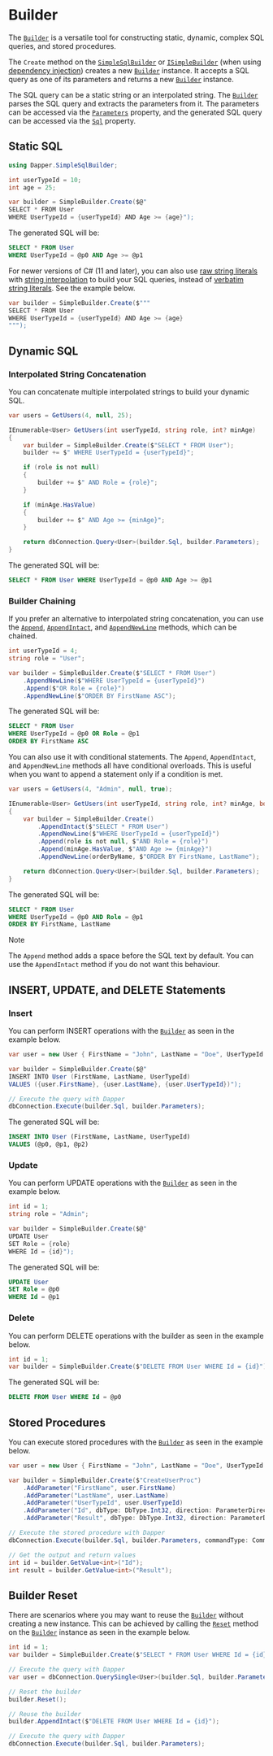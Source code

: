 # Builder

The [`Builder`](xref:Dapper.SimpleSqlBuilder.Builder) is a versatile tool for constructing static, dynamic, complex SQL queries, and stored procedures.

The `Create` method on the [`SimpleSqlBuilder`](xref:Dapper.SimpleSqlBuilder.SimpleBuilder.Create(System.FormattableString,System.String,System.Nullable{System.Boolean})) or [`ISimpleBuilder`](xref:Dapper.SimpleSqlBuilder.DependencyInjection.ISimpleBuilder.Create(System.FormattableString,System.String,System.Nullable{System.Boolean})) (when using [dependency injection](../configuration/dependency-injection.md)) creates a new [`Builder`](xref:Dapper.SimpleSqlBuilder.Builder) instance. It accepts a SQL query as one of its parameters and returns a new [`Builder`](xref:Dapper.SimpleSqlBuilder.Builder) instance.

The SQL query can be a static string or an interpolated string. The [`Builder`](xref:Dapper.SimpleSqlBuilder.Builder) parses the SQL query and extracts the parameters from it. The parameters can be accessed via the [`Parameters`](xref:Dapper.SimpleSqlBuilder.Builder.Parameters) property, and the generated SQL query can be accessed via the [`Sql`](xref:Dapper.SimpleSqlBuilder.Builder.Sql) property.

## Static SQL

```csharp
using Dapper.SimpleSqlBuilder;

int userTypeId = 10;
int age = 25;

var builder = SimpleBuilder.Create($@"
SELECT * FROM User
WHERE UserTypeId = {userTypeId} AND Age >= {age}");
```

The generated SQL will be:

```sql
SELECT * FROM User
WHERE UserTypeId = @p0 AND Age >= @p1
```

For newer versions of C# (11 and later), you can also use [raw string literals](https://learn.microsoft.com/en-us/dotnet/csharp/language-reference/tokens/raw-string) with [string interpolation](https://learn.microsoft.com/en-us/dotnet/csharp/language-reference/tokens/interpolated) to build your SQL queries, instead of [verbatim string literals](https://learn.microsoft.com/en-us/dotnet/csharp/language-reference/tokens/verbatim). See the example below.

```csharp
var builder = SimpleBuilder.Create($"""
SELECT * FROM User
WHERE UserTypeId = {userTypeId} AND Age >= {age}
""");
```

## Dynamic SQL

### Interpolated String Concatenation

You can concatenate multiple interpolated strings to build your dynamic SQL.

```csharp
var users = GetUsers(4, null, 25);

IEnumerable<User> GetUsers(int userTypeId, string role, int? minAge)
{
    var builder = SimpleBuilder.Create($"SELECT * FROM User");
    builder += $" WHERE UserTypeId = {userTypeId}";

    if (role is not null)
    {
        builder += $" AND Role = {role}";
    }

    if (minAge.HasValue)
    {
        builder += $" AND Age >= {minAge}";
    }

    return dbConnection.Query<User>(builder.Sql, builder.Parameters);
}
```

The generated SQL will be:

```sql
SELECT * FROM User WHERE UserTypeId = @p0 AND Age >= @p1
```

### Builder Chaining

If you prefer an alternative to interpolated string concatenation, you can use the [`Append`](xref:Dapper.SimpleSqlBuilder.Builder.Append(Dapper.SimpleSqlBuilder.AppendInterpolatedStringHandler@)), [`AppendIntact`](xref:Dapper.SimpleSqlBuilder.Builder.AppendIntact(Dapper.SimpleSqlBuilder.AppendIntactInterpolatedStringHandler@)), and [`AppendNewLine`](xref:Dapper.SimpleSqlBuilder.Builder.AppendNewLine(Dapper.SimpleSqlBuilder.AppendNewLineInterpolatedStringHandler@)) methods, which can be chained.

```csharp
int userTypeId = 4;
string role = "User";

var builder = SimpleBuilder.Create($"SELECT * FROM User")
    .AppendNewLine($"WHERE UserTypeId = {userTypeId}")
    .Append($"OR Role = {role}")
    .AppendNewLine($"ORDER BY FirstName ASC");
```

The generated SQL will be:

```sql
SELECT * FROM User
WHERE UserTypeId = @p0 OR Role = @p1
ORDER BY FirstName ASC
```

You can also use it with conditional statements. The `Append`, `AppendIntact`, and `AppendNewLine` methods all have conditional overloads. This is useful when you want to append a statement only if a condition is met.

```csharp
var users = GetUsers(4, "Admin", null, true);

IEnumerable<User> GetUsers(int userTypeId, string role, int? minAge, bool orderByName)
{
    var builder = SimpleBuilder.Create()
        .AppendIntact($"SELECT * FROM User")
        .AppendNewLine($"WHERE UserTypeId = {userTypeId}")
        .Append(role is not null, $"AND Role = {role}")
        .Append(minAge.HasValue, $"AND Age >= {minAge}")
        .AppendNewLine(orderByName, $"ORDER BY FirstName, LastName");

    return dbConnection.Query<User>(builder.Sql, builder.Parameters);
}
```

The generated SQL will be:

```sql
SELECT * FROM User
WHERE UserTypeId = @p0 AND Role = @p1
ORDER BY FirstName, LastName
```

> [!NOTE]
> The `Append` method adds a space before the SQL text by default. You can use the `AppendIntact` method if you do not want this behaviour.

## INSERT, UPDATE, and DELETE Statements

### Insert

You can perform INSERT operations with the [`Builder`](xref:Dapper.SimpleSqlBuilder.Builder) as seen in the example below.

```csharp
var user = new User { FirstName = "John", LastName = "Doe", UserTypeId = 4 };

var builder = SimpleBuilder.Create($@"
INSERT INTO User (FirstName, LastName, UserTypeId)
VALUES ({user.FirstName}, {user.LastName}, {user.UserTypeId})");

// Execute the query with Dapper
dbConnection.Execute(builder.Sql, builder.Parameters);
```

The generated SQL will be:

```sql
INSERT INTO User (FirstName, LastName, UserTypeId)
VALUES (@p0, @p1, @p2)
```

### Update

You can perform UPDATE operations with the [`Builder`](xref:Dapper.SimpleSqlBuilder.Builder) as seen in the example below.

```csharp
int id = 1;
string role = "Admin";

var builder = SimpleBuilder.Create($@"
UPDATE User 
SET Role = {role}
WHERE Id = {id}");
```

The generated SQL will be:

```sql
UPDATE User
SET Role = @p0
WHERE Id = @p1
```

### Delete

You can perform DELETE operations with the builder as seen in the example below.

```csharp
int id = 1;
var builder = SimpleBuilder.Create($"DELETE FROM User WHERE Id = {id}");
```

The generated SQL will be:

```sql
DELETE FROM User WHERE Id = @p0
```

## Stored Procedures

You can execute stored procedures with the [`Builder`](xref:Dapper.SimpleSqlBuilder.Builder) as seen in the example below.

```csharp
var user = new User { FirstName = "John", LastName = "Doe", UserTypeId = 4 };

var builder = SimpleBuilder.Create($"CreateUserProc")
    .AddParameter("FirstName", user.FirstName)
    .AddParameter("LastName", user.LastName)
    .AddParameter("UserTypeId", user.UserTypeId)
    .AddParameter("Id", dbType: DbType.Int32, direction: ParameterDirection.Output)
    .AddParameter("Result", dbType: DbType.Int32, direction: ParameterDirection.ReturnValue);

// Execute the stored procedure with Dapper
dbConnection.Execute(builder.Sql, builder.Parameters, commandType: CommandType.StoredProcedure);

// Get the output and return values
int id = builder.GetValue<int>("Id");
int result = builder.GetValue<int>("Result");
```

## Builder Reset

There are scenarios where you may want to reuse the [`Builder`](xref:Dapper.SimpleSqlBuilder.Builder) without creating a new instance. This can be achieved by calling the [`Reset`](xref:Dapper.SimpleSqlBuilder.Builder.Reset) method on the [`Builder`](xref:Dapper.SimpleSqlBuilder.Builder) instance as seen in the example below.

```csharp
int id = 1;
var builder = SimpleBuilder.Create($"SELECT * FROM User WHERE Id = {id}");

// Execute the query with Dapper
var user = dbConnection.QuerySingle<User>(builder.Sql, builder.Parameters);

// Reset the builder
builder.Reset();

// Reuse the builder
builder.AppendIntact($"DELETE FROM User WHERE Id = {id}");

// Execute the query with Dapper
dbConnection.Execute(builder.Sql, builder.Parameters);
```
